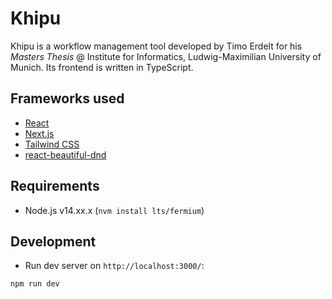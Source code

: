 # Khipu
Khipu is a workflow management tool developed by Timo Erdelt for his _Masters Thesis_ @ Institute for Informatics,
Ludwig-Maximilian University of Munich. Its frontend is written in TypeScript.

## Frameworks used
- [React](https://reactjs.org/)
- [Next.js](https://nextjs.org/)
- [Tailwind CSS](https://tailwindcss.com/)
- [react-beautiful-dnd](https://github.com/atlassian/react-beautiful-dnd)

## Requirements
- Node.js v14.xx.x (`nvm install lts/fermium`)


## Development
- Run dev server on `http://localhost:3000/`:
```
npm run dev
```
